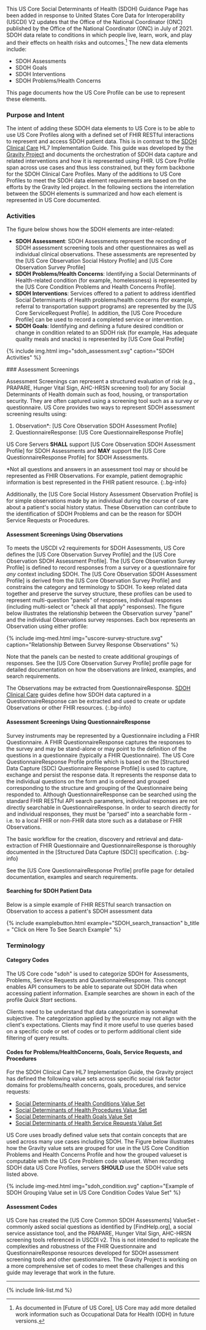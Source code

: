 
This US Core Social Determinants of Health (SDOH) Guidance Page has been added in response to  United States Core Data for Interoperability (USCDI) V2 updates that the Office of the National Coordinator (ONC) published by the Office of the National Coordinator (ONC) in July of 2021. <span class="bg-success" markdown="1">SDOH data relate to conditions in which people live, learn, work, and play and their effects on health risks and outcomes.[^1] </span><!-- new-content -->  The new data elements include:
- SDOH Assessments
- SDOH Goals
- SDOH Interventions
- SDOH Problems/Health Concerns

This page documents how the US Core Profile can be use to represent these elements.

### Purpose and Intent

The intent of adding these SDOH data elements to US Core is to be able to use US Core Profiles along with a defined set of FHIR RESTful interactions to represent and access SDOH patient data.  This is in contrast to the [SDOH Clinical Care](http://hl7.org/fhir/us/sdoh-clinicalcare/) HL7 Implementation Guide. This guide was developed by the [Gravity Project](https://hl7.org/gravity) and documents the orchestration of SDOH data capture and related interventions and how it is represented using FHIR.  US Core Profile span across use cases and thus less constrained, but they form backbone for the SDOH Clinical Care Profiles.  Many of the additions to US Core Profiles to meet the SDOH data element requirements are based on the efforts by the Gravity led project.  In the following sections the interrelation between the SDOH elements is summarized and how each element is represented in US Core documented.

### Activities

The figure below shows how the SDOH elements are inter-related:

- **SDOH Assessment**: SDOH Assessments represent the recording of SDOH assessment screening tools and other questionnaires as well as individual clinical observations.  These assessments are represented by the [US Core Observation Social History Profile] and [US Core Observation Survey Profile]
- **SDOH Problems/Health Concerns**: Identifying a Social Determinants of Health-related condition (for example, homelessness) is represented by the [US Core Condition Problems and Health Concerns Profile].
- **SDOH Interventions**:  Services offered to a patient to address identified Social Determinants of Health problems/health concerns (for example, referral to transportation support programs) are represented by the [US Core ServiceRequest Profile].  In addition, the [US Core Procedure Profile] can be used to record a completed service or intervention.
- **SDOH Goals**: Identifying and defining a future desired condition or change in condition related to an SDOH risk (for example, Has adequate quality meals and snacks) is represented by [US Core Goal Profile]

{% include img.html img="sdoh_assessment.svg" caption="SDOH Activities" %}

<div class="new-content" markdown="1">
### Assessment Screenings

Assessment Screenings can represent a structured evaluation of risk (e.g., PRAPARE, Hunger Vital Sign, AHC-HRSN screening tool) for any Social Determinants of Health domain such as food, housing, or transportation security. They are often captured using a screening tool such as a survey or questionnaire. US Core provides two ways to represent SDOH assessment screening results using:

1. Observation*: [US Core Observation SDOH Assessment Profile]
1. QuestionnaireResponse: [US Core QuestionnaireResponse Profile]

US Core Servers **SHALL** support [US Core Observation SDOH Assessment Profile] for SDOH Assessments and **MAY** support the [US Core QuestionnaireResponse Profile] for SDOH Assessments.

\*Not all questions and answers in an assessment tool may or should be represented as FHIR Observations. For example, patient demographic information is best represented in the FHIR patient resource.
{:.bg-info}

Additionally, the [US Core Social History Assessment Observation Profile] is for simple observations made by an individual during the course of care about a patient's social history status. These Observation can contribute to the identification of SDOH Problems and can be the reason for SDOH Service Requests or Procedures.

#### Assessment Screenings Using Observations

To meets the USCDI v2 requirements for SDOH Assessments, US Core defines the [US Core Observation Survey Profile] and the [US Core Observation SDOH Assessment Profile].  The [US Core Observation Survey Profile] is defined to record responses from a survey or a questionnaire for *any* context including SDOH.  The [US Core Observation SDOH Assessment Profile] is derived from the [US Core Observation Survey Profile] and constrains the category and terminology to SDOH. To keep related data together and preserve the survey structure, these profiles can be used to represent multi-question "panels" of responses, individual responses (including multi-select or "check all that apply" responses).  The figure below illustrates the relationship between the Observation survey "panel" and the individual Observations survey responses. Each box represents an Observation using either profile:

<!---
```graphviz
digraph hierarchy {

                nodesep=1.0 // increases the separation between nodes

                node [color=Red,fontname=Courier,shape=box] //All nodes will this shape and colour
                edge [color=Blue, style=dashed] //All the lines look like this

                "Multi-Question Survey\nreferences individual survey responses"->{"Question 1 Response" "Question 2  Response" "Question 3 Multi-select Response 1" "Question 3 Multi-select Response 2"}
                  // Put them on the same level

}
```
-->

{% include img-med.html img="uscore-survey-structure.svg" caption="Relationship Between Survey Response Observations" %}

Note that the panels can be nested to create additional groupings of responses.  See the [US Core Observation Survey Profile] profile page for detailed documentation on how the observations are linked, examples, and search requirements.

The Observations may be extracted from QuestionnaireResponse. [SDOH Clinical Care](http://build.fhir.org/ig/HL7/fhir-sdoh-clinicalcare/survey_instrument_support.html) guides define how SDOH data captured in a QuestionnaireResponse can be extracted and used to create or update Observations or other FHIR resources.
{:.bg-info}

#### Assessment Screenings Using QuestionnaireResponse

Survey instruments may be represented by a Questionnaire including a FHIR Questionnaire. A FHIR QuestionnaireResponse captures the responses to the survey and may be stand-alone or may point to the definition of the questions in a questionnaire (typically a FHIR Questionnaire). The US Core QuestionnaireResponse Profile profile which is based on the [Structured Data Capture (SDC) Questionnaire Response Profile] is  used to capture, exchange and persist the response data. It represents the response data to the individual questions on the form and is ordered and grouped corresponding to the structure and grouping of the Questionnaire being responded to.  Although QuestionnaireResponse can be searched using the standard FHIR RESTful API search parameters, individual responses are not directly searchable in QuestionnaireResponse. In order to search directly for and individual responses, they must be “parsed” into a searchable form - i.e. to a local FHIR or non-FHIR data store such as a database or FHIR Observations.

The basic workflow for the creation, discovery and retrieval and data-extraction of FHIR Questionnaire and QuestionnaireResponse is thoroughly documented in the [Structured Data Capture (SDC)] specification.
{:.bg-info}

See the [US Core QuestionnaireResponse Profile] profile page for detailed documentation, examples and search requirements.

</div><!-- new-content -->

#### Searching for SDOH Patient Data

Below is a simple example of FHIR RESTful search transaction on Observation to access a patient's SDOH assessment data

{% include examplebutton.html example="SDOH_search_transaction" b_title = "Click on Here To See Search Example" %}

### Terminology

#### Category Codes

The US Core code "sdoh" is used to categorize SDOH for Assessments, Problems, Service Requests and QuestionnaireResponse. This concept enables API consumers to be able to separate out SDOH data when accessing patient information. <span class="bg-success" markdown="1">Example searches are shown in each of the profile *Quick Start* sections.</span><!-- new-content -->

 <span class="bg-warning" markdown="1">Clients need to be understand that data categorization is somewhat subjective. The categorization applied by the source may not align with the client's expectations. Clients may find it more useful to use queries based on a specific code or set of codes or to perform additional client side filtering of query results.</span><!-- bg-warning -->

#### Codes for Problems/HealthConcerns, Goals, Service Requests, and Procedures

For the SDOH Clinical Care HL7 Implementation Guide, the Gravity project has defined the following value sets across specific social risk factor domains for problems/health concerns, goals, procedures, and service requests:

* [Social Determinants of Health Conditions Value Set](https://vsac.nlm.nih.gov/valueset/2.16.840.1.113762.1.4.1196.788/expansion)
* [Social Determinants of Health Procedures Value Set](https://vsac.nlm.nih.gov/valueset/2.16.840.1.113762.1.4.1196.789/expansion)
* [Social Determinants of Health Goals Value Set](https://vsac.nlm.nih.gov/valueset/2.16.840.1.113762.1.4.1247.71/expansion)
* [Social Determinants of Health Service Requests Value Set](https://vsac.nlm.nih.gov/valueset/2.16.840.1.113762.1.4.1196.790/expansion)

US Core uses broadly defined value sets that contain concepts that are used across many use cases including SDOH. The Figure below illustrates how the Gravity value sets are grouped for use in the US Core Condition Problems and Health Concerns Profile and how the grouped valueset is computable with the US Core Problem code valueset.   When recording SDOH data US Core Profiles, servers **SHOULD** use the SDOH value sets listed above.

{% include img-med.html img="sdoh_condition.svg" caption="Example of SDOH Grouping Value set in US Core Condition Codes Value Set" %}

#### Assessment Codes
US Core has created the [US Core Common SDOH Assessments] ValueSet - commonly asked social questions as identified by [FindHelp.org], a social service assistance tool, and <span class="bg-success" markdown="1"> the PRAPARE, Hunger Vital Sign, AHC-HRSN screening tools referenced in USCDI v2.</span><!-- new-content -->  This is not intended to replicate the complexities and robustness of the FHIR Questionnaire and QuestionnaireResponse resources developed for SDOH assessment screening tools and other questionnaires.  The Gravity Project is working on a more comprehensive set of codes to meet these challenges and this guide may leverage that work in the future.

---

[^1]: As documented in [Future of US Core], US Core may add more detailed work information such as Occupational Data for Health (ODH) in future versions.

{% include link-list.md %}
